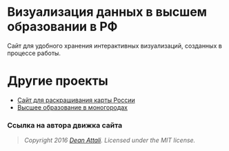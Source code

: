 # Визуализация данных в высшем образовании в РФ

Сайт для удобного хранения интерактивных визуализаций, созданных в процессе работы. 

# Другие проекты

- [Сайт для раскрашивания карты России](https://univelopment.shinyapps.io/russiaincolour)
- [Высшее образование в моногородах](https://univelopment.github.io/map-mono)


### Ссылка на автора движка сайта

> *Copyright 2016 [Dean Attali](http://deanattali.com). Licensed under the MIT license.*
